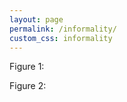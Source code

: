 ```yaml
---
layout: page
permalink: /informality/
custom_css: informality
---
```

<p> </p>

Figure 1:
<div id="chart-0"></div>


Figure 2:
<div id="chart-1"></div>


<!-- scripts for D3, D3-tip, and the visualizations -->
<script src="https://cdnjs.cloudflare.com/ajax/libs/d3/4.4.1/d3.min.js"></script>
<script src="{{ site.baseurl }}/informality/js/d3-tip.js"></script>
<script src="{{ site.baseurl }}/informality/js/scripts.js"></script>
<script src="{{ site.baseurl }}/informality/js/scripts-2.js"></script>
